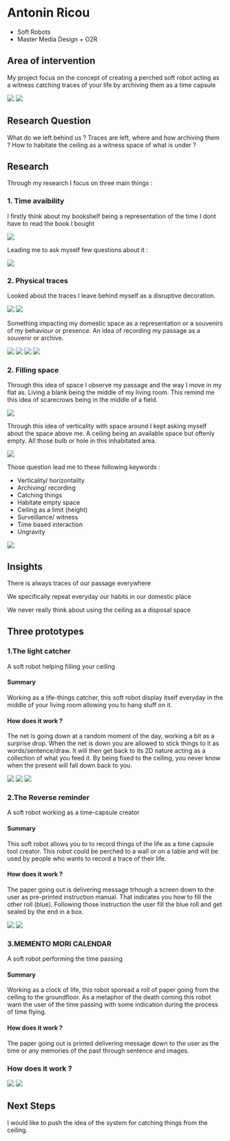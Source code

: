 # Antonin Ricou
- Soft Robots
- Master Media Design + O2R

## Area of intervention
My project focus on the concept of creating a perched soft robot acting as a witness catching traces of your life by archiving them as a time capsule 
 
![](images/spiderweb.jpg)
![](images/reversereminder_inspi1.jpg)


## Research Question
What do we left behind us ? Traces are left, where and how archiving them ?
How to habitate the ceiling as a witness space of what is under ?

## Research
Through my research I focus on three main things :

### 1. Time avaibility

I firstly think about my bookshelf being a representation of the time I dont have to read the book I bought 

![](images/bookshelf.jpg)

Leading me to ask myself few questions about it :

![](images/list3.png)

### 2. Physical traces

Looked about the traces I leave behind myself as a disruptive decoration. 

![](images/home.jpg)
![](images/home2.jpg)

Something impacting my domestic space as a representation or a souvenirs of my behaviour or presence. An idea of recording my passage as a souvenir or archive.

![](images/scarecrows_2.png)
![](images/scarecrows_3.png)
![](images/scarecrows_4.png)
![](images/scarecrows_5.png)

### 2. Filling space

Through this idea of space I observe my passage and the way I move in my flat as. Living a blank being the middle of my living room.
This remind me this idea of scarecrows being in the middle of a field.

![](images/space.png)

Through this idea of verticality with space around I kept asking myself about the space above me. A ceiling being an available space but oftenly empty.
All those bulb or hole in this inhabitated area. 

![](images/ceiling.png)

Those question lead me to these following keywords :

- Verticality/ horizontality
- Archiving/ recording
- Catching things
- Habitate empty space
- Ceiling as a limit (height)
- Surveillance/ witness
- Time based interaction
- Ungravity

![](images/ceiling2.png)

## Insights
 There is always traces of our passage everywhere

 We specifically repeat everyday our habits in our domestic place
 
 We never really think about using the ceiling as a disposal space

## Three prototypes

### 1.The light catcher
A soft robot helping filling your ceiling

#### Summary
Working as a life-things catcher, this soft robot display itself everyday in the middle of your living room allowing you to hang stuff on it.

#### How does it work ?
The net is going down at a random moment of the day, working a bit as a surprise drop. When the net is down you are allowed to stick things to it as words/sentence/draw. It will then get back to its 2D nature acting as a collection of what you feed it.
By being fixed to the ceiling, you never know when the present will fall down back to you. 

![](images/lightnetcaught_prototype.jpeg)
![](images/lightnetcaught_prototype2.jpeg)
![](images/lightnetcaught_storyboard.jpg)


### 2.The Reverse reminder
A soft robot working as a time-capsule creator

#### Summary
This soft robot allows you to  to record things of the life as a time capsule tool creator.
This robot could be perched to a wall or on a table and will be used by people who wants to record a trace of their life.

#### How does it work ?
The paper going out is delivering message trhough a screen down to the user as pre-printed instruction manual. That indicates you how to fill the other roll (blue). Following those instruction the user fill the blue roll and get sealed by the end in a box.

![](images/reversereminder_prototype1.jpeg)
![](images/reversereminder_storyboard.jpg)

### 3.MEMENTO MORI CALENDAR
A soft robot performing the time passing

#### Summary
Working as a clock of life, this robot sporead a roll of paper going from the ceiling to the groundfloor. As a metaphor of the death coming this robot warn the user of the time passing with some indication during the process of time flying. 

#### How does it work ?
The paper going out is printed delivering message down to the user as the time or any memories of the past through sentence and images.

### How does it work ?

![](images/mementomori_prototype.jpeg)
![](images/mementomori_storyboard.jpg)

## Next Steps
I would like to push the idea of the system for catching things from the ceiling.